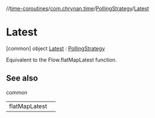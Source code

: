 //[time-coroutines](../../../../index.md)/[com.chrynan.time](../../index.md)/[PollingStrategy](../index.md)/[Latest](index.md)



# Latest  
 [common] object [Latest](index.md) : [PollingStrategy](../index.md)

Equivalent to the Flow.flatMapLatest function.

   


## See also  
  
common  
  
| | |
|---|---|
| <a name="com.chrynan.time/PollingStrategy.Latest///PointingToDeclaration/"></a>flatMapLatest| <a name="com.chrynan.time/PollingStrategy.Latest///PointingToDeclaration/"></a>|
  

